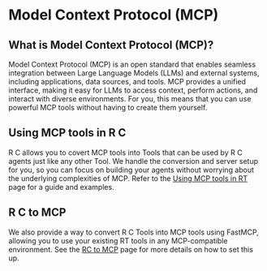 # Model Context Protocol (MCP)
## What is Model Context Protocol (MCP)?
Model Context Protocol (MCP) is an open standard that enables seamless integration between Large Language Models (LLMs) and external systems, including applications, data sources, and tools. MCP provides a unified interface, making it easy for LLMs to access context, perform actions, and interact with diverse environments.
For you, this means that you can use powerful MCP tools without having to create them yourself.

## Using MCP tools in R C
R C allows you to covert MCP tools into Tools that can be used by R C agents just like any other Tool. We handle the conversion and server setup for you, so you can focus on building your agents without worrying about the underlying complexities of MCP.
Refer to the [Using MCP tools in RT](MCP_tools_in_rt.md) page for a guide and examples.

## R C to MCP
We also provide a way to convert R C Tools into MCP tools using FastMCP, allowing you to use your existing RT tools in any MCP-compatible environment.
See the [RC to MCP](RCtoMCP.md) page for more details on how to set this up.